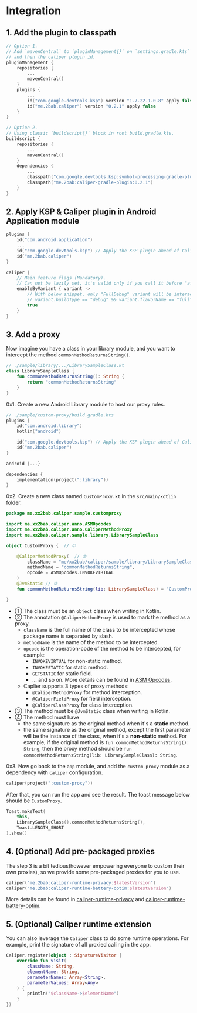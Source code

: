 # Integration

## 1. Add the plugin to classpath

``` kotlin
// Option 1.
// Add `mavenCentral` to `pluginManagement{}` on `settings.gradle.kts` (or the root `build.gradle.kts`),
// and then the caliper plugin id.
pluginManagement {
    repositories {
        ...
        mavenCentral()
    }
    plugins {
    	...    	
    	id("com.google.devtools.ksp") version "1.7.22-1.0.8" apply false
    	id("me.2bab.caliper") version "0.2.1" apply false
    }
}

// Option 2.
// Using classic `buildscript{}` block in root build.gradle.kts.
buildscript {
    repositories {
        ...
        mavenCentral()
    }
    dependencies {
        ...       
        classpath("com.google.devtools.ksp:symbol-processing-gradle-plugin:1.7.22-1.0.8")
        classpath("me.2bab:caliper-gradle-plugin:0.2.1")       
    }
}
```

## 2. Apply KSP & Caliper plugin in Android Application module

``` kotlin
plugins {
    id("com.android.application")    
    ...
    id("com.google.devtools.ksp") // Apply the KSP plugin ahead of Caliper
    id("me.2bab.caliper")
}

caliper {
    // Main feature flags (Mandatory).
    // Can not be lazily set, it's valid only if you call it before "afterEvaluate{}".    
    enableByVariant { variant ->
        // With below snippet, only "FullDebug" variant will be interacted with Caliper.
        // variant.buildType == "debug" && variant.flavorName == "full"
        true
    }
}
```

## 3. Add a proxy

Now imagine you have a class in your library module, and you want to intercept the
method `commonMethodReturnsString()`.

``` kotlin
// ./sample/library/.../LibrarySampleClass.kt
class LibrarySampleClass {
    fun commonMethodReturnsString(): String {
        return "commonMethodReturnsString"
    }
}
```

0x1. Create a new Android Library module to host our proxy rules.

``` kotlin
// ./sample/custom-proxy/build.gradle.kts
plugins {
    id("com.android.library")
    kotlin("android")

    id("com.google.devtools.ksp") // Apply the KSP plugin ahead of Caliper
    id("me.2bab.caliper")
}

android {...}

dependencies {
    implementation(project(":library"))
}                                  
```

0x2. Create a new class named `CustomProxy.kt` in the `src/main/kotlin` folder.

``` kotlin
package me.xx2bab.caliper.sample.customproxy

import me.xx2bab.caliper.anno.ASMOpcodes
import me.xx2bab.caliper.anno.CaliperMethodProxy
import me.xx2bab.caliper.sample.library.LibrarySampleClass

object CustomProxy {  // ①

    @CaliperMethodProxy(  // ②
        className = "me/xx2bab/caliper/sample/library/LibrarySampleClass",
        methodName = "commonMethodReturnsString",
        opcode = ASMOpcodes.INVOKEVIRTUAL
    )
    @JvmStatic // ③
    fun commonMethodReturnsString(lib: LibrarySampleClass) = "CustomProxy"  // ④

}
```

- ① The class must be an `object` class when writing in Kotlin.
- ② The annotation `@CaliperMethodProxy` is used to mark the method as a proxy.
    - `className` is the full name of the class to be intercepted whose package name is separated by
      slash.
    - `methodName` is the name of the method to be intercepted.
    - `opcode` is the operation-code of the method to be intercepted, for example:
        - `INVOKEVIRTUAL` for non-static method.
        - `INVOKESTATIC` for static method.
        - `GETSTATIC` for static field.
        - ... and so on. More details can be found
          in [ASM Opcodes](https://asm.ow2.io/asm4-guide.pdf).
    - Caplier supports 3 types of proxy methods:
        - `@CaliperMethodProxy` for method interception.
        - `@CaliperFieldProxy` for field interception.
        - `@CaliperClassProxy` for class interception. 
- ③ The method must be `@JvmStatic` class when writing in Kotlin.
- ④ The method must have
    - the same signature as the original method when it's a **static** method.
    - the same signature as the original method, except the first parameter will be the instance of
      the class, when it's a **non-static** method. For example, if the original method
      is `fun commonMethodReturnsString(): String`, then the proxy method should
      be `fun commonMethodReturnsString(lib: LibrarySampleClass): String`.

0x3. Now go back to the `app` module, and add the `custom-proxy` module as a dependency
with `caliper` configuration.

``` kotlin
caliper(project(":custom-proxy"))
```

After that, you can run the app and see the result. The toast message below should be `CustomProxy`.

```kotlin
Toast.makeText(
    this,
    LibrarySampleClass().commonMethodReturnsString(),
    Toast.LENGTH_SHORT
).show()
```

## 4. (Optional) Add pre-packaged proxies

The step 3 is a bit tedious(however empowering everyone to custom their own proxies), so we provide some pre-packaged proxies for you to use.

``` kotlin
caliper("me.2bab:caliper-runtime-privacy:$latestVersion")
caliper("me.2bab:caliper-runtime-battery-optim:$latestVersion")
```

More details can be found in [caliper-runtime-privacy](./caliper-runtime-privacy) and [caliper-runtime-battery-optim](./caliper-runtime-battery-optim/).


## 5. (Optional) Caliper runtime extension

You can also leverage the `Caliper` class to do some runtime operations. For example, print the signature of all proxied calling in the app.

``` kotlin
Caliper.register(object : SignatureVisitor {
    override fun visit(
        className: String,
        elementName: String,
        parameterNames: Array<String>,
        parameterValues: Array<Any>
    ) {
        println("$className->$elementName")
    }
})
```